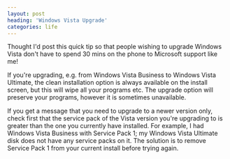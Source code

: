 ```yaml
---
layout: post
heading: 'Windows Vista Upgrade'
categories: life
---
```


Thought I'd post this quick tip so that people wishing to upgrade Windows Vista don't have to spend 30 mins on the phone to Microsoft support like me!

If you're upgrading, e.g. from Windows Vista Business to Windows Vista Ultimate, the clean installation option is always available on the install screen, but this will wipe all your programs etc. The upgrade option will preserve your programs, however it is sometimes unavailable.

If you get a message that you need to upgrade to a newer version only, check first that the service pack of the Vista version you're upgrading to is greater than the one you currently have installed. For example, I had Windows Vista Business with Service Pack 1; my Windows Vista Ultimate disk does not have any service packs on it. The solution is to remove Service Pack 1 from your current install before trying again.